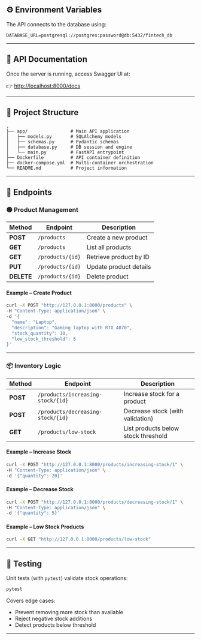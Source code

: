 
## ⚙️ Environment Variables

The API connects to the database using:

```
DATABASE_URL=postgresql://postgres:password@db:5432/fintech_db
```


---

## 📖 API Documentation

Once the server is running, access Swagger UI at:

👉 [http://localhost:8000/docs](http://localhost:8000/docs)

---

## 📂 Project Structure

```
.
├── app/                # Main API application
│   ├── models.py       # SQLAlchemy models
│   ├── schemas.py      # Pydantic schemas
│   ├── database.py     # DB session and engine
│   └── main.py         # FastAPI entrypoint
├── Dockerfile          # API container definition
├── docker-compose.yml  # Multi-container orchestration
└── README.md           # Project information
```

---

## 🔑 Endpoints

### 🟢 Product Management

| Method     | Endpoint         | Description            |
| ---------- | ---------------- | ---------------------- |
| **POST**   | `/products`      | Create a new product   |
| **GET**    | `/products`      | List all products      |
| **GET**    | `/products/{id}` | Retrieve product by ID |
| **PUT**    | `/products/{id}` | Update product details |
| **DELETE** | `/products/{id}` | Delete product         |

#### Example – Create Product

```bash
curl -X POST "http://127.0.0.1:8000/products" \
-H "Content-Type: application/json" \
-d '{
  "name": "Laptop",
  "description": "Gaming laptop with RTX 4070",
  "stock_quantity": 10,
  "low_stock_threshold": 5
}'
```

---

### 📦 Inventory Logic

| Method   | Endpoint                          | Description                         |
| -------- | --------------------------------- | ----------------------------------- |
| **POST** | `/products/increasing-stock/{id}` | Increase stock for a product        |
| **POST** | `/products/decreasing-stock/{id}` | Decrease stock (with validation)    |
| **GET**  | `/products/low-stock`             | List products below stock threshold |

#### Example – Increase Stock

```bash
curl -X POST "http://127.0.0.1:8000/products/increasing-stock/1" \
-H "Content-Type: application/json" \
-d '{"quantity": 20}'
```

#### Example – Decrease Stock

```bash
curl -X POST "http://127.0.0.1:8000/products/decreasing-stock/1" \
-H "Content-Type: application/json" \
-d '{"quantity": 5}'
```

#### Example – Low Stock Products

```bash
curl -X GET "http://127.0.0.1:8000/products/low-stock"
```

---

## 🧪 Testing

Unit tests (with `pytest`) validate stock operations:

```bash
pytest
```

Covers edge cases:

* Prevent removing more stock than available
* Reject negative stock additions
* Detect products below threshold

---






